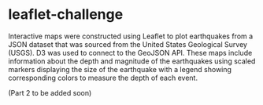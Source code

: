 # leaflet-challenge
Interactive maps were constructed using Leaflet to plot earthquakes from a JSON dataset that was sourced from the United States Geological Survey (USGS).
D3 was used to connect to the GeoJSON API.
These maps include information about the depth and magnitude of the earthquakes using scaled markers displaying the size of the earthquake with a legend showing corresponding colors to measure the depth of each event. 

(Part 2 to be added soon)
